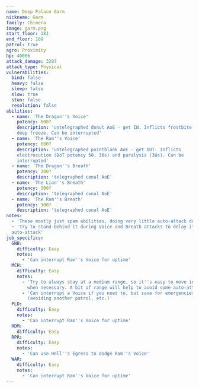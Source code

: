 ```yaml
---
name: Deep Palace Garm
nickname: Garm
family: Chimera
image: garm.png
start_floor: 181
end_floor: 189
patrol: true
agro: Proximity
hp: 40066
attack_damage: 3297
attack_type: Physical
vulnerabilities:
  bind: false
  heavy: false
  sleep: false
  slow: true
  stun: false
  resolution: false
abilities:
  - name: 'The Dragon''s Voice'
    potency: 600?
    description: 'untelegraphed donut AoE - get IN. Inflicts frostbite and
    deep freeze. Can be interrupted'
  - name: 'The Ram''s Voice'
    potency: 600?
    description: 'untelegraphed pointblank AoE - get OUT. Inflicts
    electrocution (DoT potency 50, 30s) and paralysis (30s). Can be
    interrupted'
  - name: 'The Dragon''s Breath'
    potency: 300?
    description: 'telegraphed conal AoE'
  - name: 'The Lion''s Breath'
    potency: 300?
    description: 'telegraphed conal AoE'
  - name: 'The Ram''s Breath'
    potency: 300?
    description: 'telegraphed conal AoE'
notes:
  - 'These mostly just spam abilities, doing very little auto-attack damage'
  - 'Try to stand behind it during Voice and Breath attacks to delay its next
  auto-attack'
job_specifics:
  GNB:
    difficulty: Easy
    notes:
      - 'Can interrupt Ram''s Voice for uptime'
  MCH:
    difficulty: Easy
    notes:
      - 'Try to always stay at a medium range, so it''s easy to move in or out
        when necessary. A bit of range will help to avoid some auto-attacks too'
      - 'Can interrupt a Voice if you need to, but save for emergencies
        (avoiding another patrol, etc.)'
  PLD:
    difficulty: Easy
    notes:
      - 'Can interrupt Ram''s Voice for uptime'
  RDM:
    difficulty: Easy
  RPR:
    difficulty: Easy
    notes:
      - 'Can use Hell''s Egress to dodge Ram''s Voice'
  WAR:
    difficulty: Easy
    notes:
      - 'Can interrupt Ram''s Voice for uptime'
---
```

